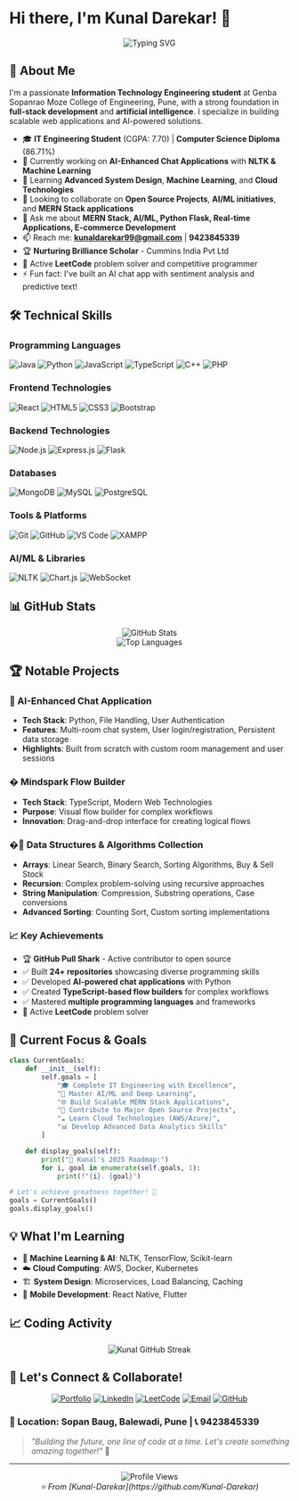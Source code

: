 # Hi there, I'm Kunal Darekar! 👋

<div align="center">
  <img src="https://readme-typing-svg.herokuapp.com?font=Fira+Code&pause=1000&color=2196F3&center=true&vCenter=true&width=500&lines=Full+Stack+Developer;AI+%26+ML+Enthusiast;MERN+Stack+Expert;Problem+Solver;Open+Source+Contributor!" alt="Typing SVG" />
</div>

## 🚀 About Me

I'm a passionate **Information Technology Engineering student** at Genba Sopanrao Moze College of Engineering, Pune, with a strong foundation in **full-stack development** and **artificial intelligence**. I specialize in building scalable web applications and AI-powered solutions.

- 🎓 **IT Engineering Student** (CGPA: 7.70) | **Computer Science Diploma** (86.71%)
- 🔭 Currently working on **AI-Enhanced Chat Applications** with **NLTK & Machine Learning**
- 🌱 Learning **Advanced System Design**, **Machine Learning**, and **Cloud Technologies**
- 👯 Looking to collaborate on **Open Source Projects**, **AI/ML initiatives**, and **MERN Stack applications**
- 💬 Ask me about **MERN Stack, AI/ML, Python Flask, Real-time Applications, E-commerce Development**
- 📫 Reach me: **kunaldarekar99@gmail.com** | **9423845339**
- 🏆 **Nurturing Brilliance Scholar** - Cummins India Pvt Ltd
- 🧩 Active **LeetCode** problem solver and competitive programmer
- ⚡ Fun fact: I've built an AI chat app with sentiment analysis and predictive text!

## 🛠️ Technical Skills

### Programming Languages
![Java](https://img.shields.io/badge/Java-ED8B00?style=for-the-badge&logo=java&logoColor=white)
![Python](https://img.shields.io/badge/Python-3776AB?style=for-the-badge&logo=python&logoColor=white)
![JavaScript](https://img.shields.io/badge/JavaScript-F7DF1E?style=for-the-badge&logo=javascript&logoColor=black)
![TypeScript](https://img.shields.io/badge/TypeScript-007ACC?style=for-the-badge&logo=typescript&logoColor=white)
![C++](https://img.shields.io/badge/C++-00599C?style=for-the-badge&logo=cplusplus&logoColor=white)
![PHP](https://img.shields.io/badge/PHP-777BB4?style=for-the-badge&logo=php&logoColor=white)

### Frontend Technologies
![React](https://img.shields.io/badge/React-20232A?style=for-the-badge&logo=react&logoColor=61DAFB)
![HTML5](https://img.shields.io/badge/HTML5-E34F26?style=for-the-badge&logo=html5&logoColor=white)
![CSS3](https://img.shields.io/badge/CSS3-1572B6?style=for-the-badge&logo=css3&logoColor=white)
![Bootstrap](https://img.shields.io/badge/Bootstrap-563D7C?style=for-the-badge&logo=bootstrap&logoColor=white)

### Backend Technologies
![Node.js](https://img.shields.io/badge/Node.js-43853D?style=for-the-badge&logo=node.js&logoColor=white)
![Express.js](https://img.shields.io/badge/Express.js-404D59?style=for-the-badge)
![Flask](https://img.shields.io/badge/Flask-000000?style=for-the-badge&logo=flask&logoColor=white)

### Databases
![MongoDB](https://img.shields.io/badge/MongoDB-4EA94B?style=for-the-badge&logo=mongodb&logoColor=white)
![MySQL](https://img.shields.io/badge/MySQL-00000F?style=for-the-badge&logo=mysql&logoColor=white)
![PostgreSQL](https://img.shields.io/badge/PostgreSQL-316192?style=for-the-badge&logo=postgresql&logoColor=white)

### Tools & Platforms
![Git](https://img.shields.io/badge/Git-F05032?style=for-the-badge&logo=git&logoColor=white)
![GitHub](https://img.shields.io/badge/GitHub-100000?style=for-the-badge&logo=github&logoColor=white)
![VS Code](https://img.shields.io/badge/VS_Code-007ACC?style=for-the-badge&logo=visual-studio-code&logoColor=white)
![XAMPP](https://img.shields.io/badge/XAMPP-FB7A24?style=for-the-badge&logo=xampp&logoColor=white)

### AI/ML & Libraries
![NLTK](https://img.shields.io/badge/NLTK-3776AB?style=for-the-badge&logo=python&logoColor=white)
![Chart.js](https://img.shields.io/badge/Chart.js-F5788D?style=for-the-badge&logo=chart.js&logoColor=white)
![WebSocket](https://img.shields.io/badge/WebSocket-010101?style=for-the-badge&logo=socket.io&logoColor=white)

## 📊 GitHub Stats

<div align="center">
  <img src="https://github-readme-stats.vercel.app/api?username=Kunal-Darekar&show_icons=true&theme=radical" alt="GitHub Stats" />
</div>

<div align="center">
  <img src="https://github-readme-stats.vercel.app/api/top-langs/?username=Kunal-Darekar&layout=compact&theme=radical" alt="Top Languages" />
</div>

## 🏆 Notable Projects

### 🤖 AI-Enhanced Chat Application
- **Tech Stack**: Python, File Handling, User Authentication
- **Features**: Multi-room chat system, User login/registration, Persistent data storage
- **Highlights**: Built from scratch with custom room management and user sessions

### � Mindspark Flow Builder
- **Tech Stack**: TypeScript, Modern Web Technologies
- **Purpose**: Visual flow builder for complex workflows
- **Innovation**: Drag-and-drop interface for creating logical flows

### �🔢 Data Structures & Algorithms Collection
- **Arrays**: Linear Search, Binary Search, Sorting Algorithms, Buy & Sell Stock
- **Recursion**: Complex problem-solving using recursive approaches
- **String Manipulation**: Compression, Substring operations, Case conversions
- **Advanced Sorting**: Counting Sort, Custom sorting implementations

### 📈 Key Achievements
- 🏆 **GitHub Pull Shark** - Active contributor to open source
- ✅ Built **24+ repositories** showcasing diverse programming skills
- ✅ Developed **AI-powered chat applications** with Python
- ✅ Created **TypeScript-based flow builders** for complex workflows
- ✅ Mastered **multiple programming languages** and frameworks
- 🧩 Active **LeetCode** problem solver

## 🌟 Current Focus & Goals

```python
class CurrentGoals:
    def __init__(self):
        self.goals = [
            "🎓 Complete IT Engineering with Excellence",
            "🤖 Master AI/ML and Deep Learning",
            "🌐 Build Scalable MERN Stack Applications",
            "🔧 Contribute to Major Open Source Projects",
            "☁️ Learn Cloud Technologies (AWS/Azure)",
            "📊 Develop Advanced Data Analytics Skills"
        ]

    def display_goals(self):
        print("🚀 Kunal's 2025 Roadmap:")
        for i, goal in enumerate(self.goals, 1):
            print(f"{i}. {goal}")

# Let's achieve greatness together! 🌟
goals = CurrentGoals()
goals.display_goals()
```

## 💡 What I'm Learning
- 🧠 **Machine Learning & AI**: NLTK, TensorFlow, Scikit-learn
- ☁️ **Cloud Computing**: AWS, Docker, Kubernetes
- 🏗️ **System Design**: Microservices, Load Balancing, Caching
- 📱 **Mobile Development**: React Native, Flutter

## 📈 Coding Activity


<div align="center">
  <img src="https://streak-stats.demolab.com/?user=Kunal-Darekar&theme=radical" alt=" Kunal GitHub Streak" />
</div>

## 🤝 Let's Connect & Collaborate!

<div align="center">

[![Portfolio](https://img.shields.io/badge/Portfolio-FF5722?style=for-the-badge&logo=todoist&logoColor=white)](https://github.com/Kunal-Darekar)
[![LinkedIn](https://img.shields.io/badge/LinkedIn-0077B5?style=for-the-badge&logo=linkedin&logoColor=white)](https://linkedin.com/in/kunal-darekar)
[![LeetCode](https://img.shields.io/badge/LeetCode-FFA116?style=for-the-badge&logo=leetcode&logoColor=black)](https://leetcode.com/kunaldarekar99)
[![Email](https://img.shields.io/badge/Email-D14836?style=for-the-badge&logo=gmail&logoColor=white)](mailto:kunaldarekar99@gmail.com)
[![GitHub](https://img.shields.io/badge/GitHub-100000?style=for-the-badge&logo=github&logoColor=white)](https://github.com/Kunal-Darekar)

</div>

### 📍 Location: Sopan Baug, Balewadi, Pune | 📞 9423845339

> *"Building the future, one line of code at a time. Let's create something amazing together!"* 🚀

---

<div align="center">
  <img src="https://komarev.com/ghpvc/?username=Kunal-Darekar&color=blueviolet&style=flat-square&label=Profile+Views" alt="Profile Views" />
</div>

<div align="center">
  <i>⭐️ From [Kunal-Darekar](https://github.com/Kunal-Darekar)</i>
</div>
